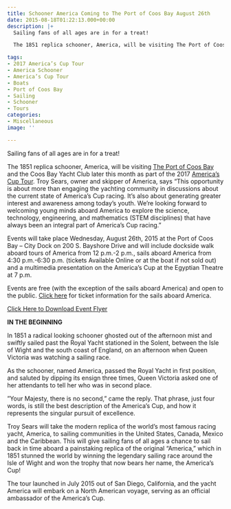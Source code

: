 ```yaml
---
title: Schooner America Coming to The Port of Coos Bay August 26th
date: 2015-08-18T01:22:13.000+00:00
description: |+
  Sailing fans of all ages are in for a treat!

  The 1851 replica schooner, America, will be visiting The Port of Coos Bay and the Coos Bay Yacht Club later this month as part of the 2017 America’s Cup Tour. Troy Sears, owner and skipper of America, says “This opportunity is about more than engaging the yachting community in discussions about the current state of America’s Cup racing. It’s also about generating greater interest and awareness among today’s youth. We’re looking forward to welcoming young minds aboard America to explore the science, technology, engineering, and mathematics (STEM disciplines) that have always been an integral part of America’s Cup racing.”

tags:
- 2017 America’s Cup Tour
- America Schooner
- America’s Cup Tour
- Boats
- Port of Coos Bay
- Sailing
- Schooner
- Tours
categories:
- Miscellaneous
image: ''

---
```

Sailing fans of all ages are in for a treat!

The 1851 replica schooner, America, will be visiting <a href="http://portofcoosbay.com/" target="_blank">The Port of Coos Bay</a> and the Coos Bay Yacht Club later this month as part of the 2017 <a href="https://www.americascup.com/en/news/186_America-s-Cup-Tour-launched.html" target="_blank" class="broken_link">America’s Cup Tour</a>. Troy Sears, owner and skipper of America, says “This opportunity is about more than engaging the yachting community in discussions about the current state of America’s Cup racing. It’s also about generating greater interest and awareness among today’s youth. We’re looking forward to welcoming young minds aboard America to explore the science, technology, engineering, and mathematics (STEM disciplines) that have always been an integral part of America’s Cup racing.”

Events will take place Wednesday, August 26th, 2015 at the Port of Coos Bay – City Dock on 200 S. Bayshore Drive and will include dockside walk aboard tours of America from 12 p.m.-2 p.m., sails aboard America from 4:30 p.m.-6:30 p.m. (tickets Available Online or at the boat if not sold out) and a multimedia presentation on the America’s Cup at the Egyptian Theatre at 7 p.m.

Events are free (with the exception of the sails aboard America) and open to the public.  <a href="https://www.zerve.com/NxtLevelSail/ACTourG" target="_blank" class="broken_link">Click here</a> for ticket information for the sails aboard America.

[Click Here to Download Event Flyer](/wp-content/uploads/2015/08/flyer.pdf)

**IN THE BEGINNING**

In 1851 a radical looking schooner ghosted out of the afternoon mist and swiftly sailed past the Royal Yacht stationed in the Solent, between the Isle of Wight and the south coast of England, on an afternoon when Queen Victoria was watching a sailing race.

As the schooner, named America, passed the Royal Yacht in first position, and saluted by dipping its ensign three times, Queen Victoria asked one of her attendants to tell her who was in second place.

”Your Majesty, there is no second,” came the reply. That phrase, just four words, is still the best description of the America’s Cup, and how it represents the singular pursuit of excellence.

Troy Sears will take the modern replica of the world’s most famous racing yacht, America, to sailing communities in the United States, Canada, Mexico and the Caribbean. This will give sailing fans of all ages a chance to sail back in time aboard a painstaking replica of the original “America,” which in 1851 stunned the world by winning the legendary sailing race around the Isle of Wight and won the trophy that now bears her name, the America’s Cup!

The tour launched in July 2015 out of San Diego, California, and the yacht America will embark on a North American voyage, serving as an official ambassador of the America’s Cup.
